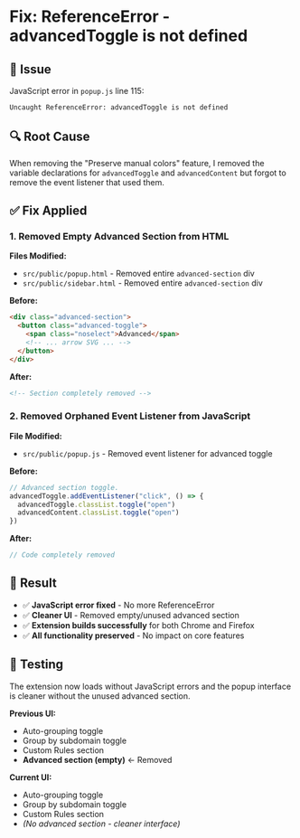 # Fix: ReferenceError - advancedToggle is not defined

## 🐛 Issue

JavaScript error in `popup.js` line 115:

```txt
Uncaught ReferenceError: advancedToggle is not defined
```

## 🔍 Root Cause

When removing the "Preserve manual colors" feature, I removed the variable declarations for `advancedToggle` and `advancedContent` but forgot to remove the event listener that used them.

## ✅ Fix Applied

### 1. Removed Empty Advanced Section from HTML

**Files Modified:**

- `src/public/popup.html` - Removed entire `advanced-section` div
- `src/public/sidebar.html` - Removed entire `advanced-section` div

**Before:**

```html
<div class="advanced-section">
  <button class="advanced-toggle">
    <span class="noselect">Advanced</span>
    <!-- ... arrow SVG ... -->
  </button>
</div>
```

**After:**

```html
<!-- Section completely removed -->
```

### 2. Removed Orphaned Event Listener from JavaScript

**File Modified:**

- `src/public/popup.js` - Removed event listener for advanced toggle

**Before:**

```javascript
// Advanced section toggle.
advancedToggle.addEventListener("click", () => {
  advancedToggle.classList.toggle("open")
  advancedContent.classList.toggle("open")
})
```

**After:**

```javascript
// Code completely removed
```

## 🎯 Result

- ✅ **JavaScript error fixed** - No more ReferenceError
- ✅ **Cleaner UI** - Removed empty/unused advanced section
- ✅ **Extension builds successfully** for both Chrome and Firefox
- ✅ **All functionality preserved** - No impact on core features

## 🧪 Testing

The extension now loads without JavaScript errors and the popup interface is cleaner without the unused advanced section.

**Previous UI:**

- Auto-grouping toggle
- Group by subdomain toggle  
- Custom Rules section
- **Advanced section (empty)** ← Removed

**Current UI:**

- Auto-grouping toggle
- Group by subdomain toggle
- Custom Rules section
- *(No advanced section - cleaner interface)*
